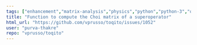 ```yaml
---
tags: ["enhancement","matrix-analysis","physics","python","python-3","quantum","quantum-computing","quantum-information","unitaryhack"]
title: "Function to compute the Choi matrix of a superoperator"
html_url: "https://github.com/vprusso/toqito/issues/1052"
user: "purva-thakre"
repo: "vprusso/toqito"
---
```


